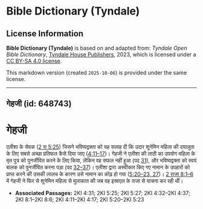 # Bible Dictionary (Tyndale)

## License Information

**Bible Dictionary (Tyndale)** is based on and adapted from: _Tyndale Open Bible Dictionary_, [Tyndale House Publishers](https://tyndaleopenresources.com/), 2023, which is licensed under a [CC BY-SA 4.0 license](https://creativecommons.org/licenses/by-sa/4.0/legalcode.en).

This markdown version (created `2025-10-06`) is provided under the same license.



--------------------------------

## गेहजी (id: 648743)

गेहजी
=====

एलीशा के सेवक ([2 रा 5:25](https://ref.ly/2Kgs5:25)) जिसने भविष्यद्वक्ता को यह सलाह दी कि उदार शूनेमिन महिला की दयालुता के लिए सबसे अच्छा प्रतिफल कैसे दिया जाए ([4:11–17](https://ref.ly/2Kgs4:11-2Kgs4:17))। गेहजी ने एलीशा की लाठी का उपयोग महिला के मृत पुत्र को पुनर्जीवित करने के लिए किया, लेकिन वह सफल नहीं हुआ (पद [31](https://ref.ly/2Kgs4:31)), और भविष्यद्वक्ता को स्वयं बालक को पुनर्जीवित करना पड़ा (पद [32–37](https://ref.ly/2Kgs4:32-2Kgs4:37))। एलीशा द्वारा अस्वीकार किए गए नामान के उपहारों को प्राप्त करने की उसकी लालच के कारण उसे नामान का कोढ़ हो गया ([5:20–23, 27](https://ref.ly/2Kgs5:20-2Kgs5:23,2Kgs5:27))। [2 राजा 8:1–6](https://ref.ly/2Kgs8:1-2Kgs8:6) में गेहजी ने फिर से शूनेमिन महिला से मुलाकात की जब वह इस्राएल के राजा से याचना कर रही थीं।

* **Associated Passages:** 2KI 4:31; 2KI 5:25; 2KI 5:27; 2KI 4:32–2KI 4:37; 2KI 8:1–2KI 8:6; 2KI 4:11–2KI 4:17; 2KI 5:20–2KI 5:23

